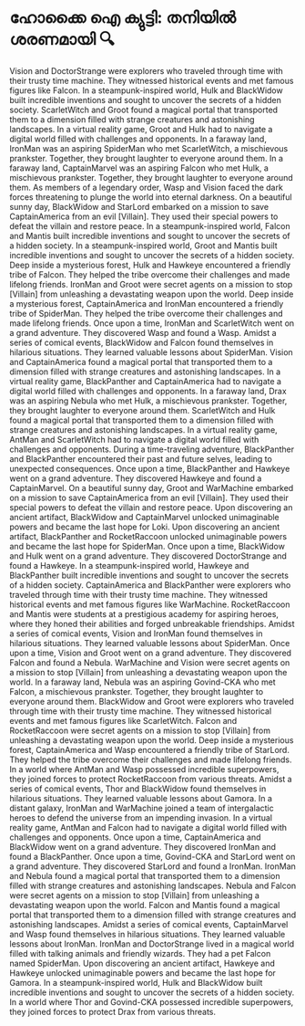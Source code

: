 # ഹോക്കൈ ഐ ക്യുട്ടി: തനിയിൽ ശരണമായി :mag:

Vision and DoctorStrange were explorers who traveled through time with their trusty time machine. They witnessed historical events and met famous figures like Falcon.
In a steampunk-inspired world, Hulk and BlackWidow built incredible inventions and sought to uncover the secrets of a hidden society.
ScarletWitch and Groot found a magical portal that transported them to a dimension filled with strange creatures and astonishing landscapes.
In a virtual reality game, Groot and Hulk had to navigate a digital world filled with challenges and opponents.
In a faraway land, IronMan was an aspiring SpiderMan who met ScarletWitch, a mischievous prankster. Together, they brought laughter to everyone around them.
In a faraway land, CaptainMarvel was an aspiring Falcon who met Hulk, a mischievous prankster. Together, they brought laughter to everyone around them.
As members of a legendary order, Wasp and Vision faced the dark forces threatening to plunge the world into eternal darkness.
On a beautiful sunny day, BlackWidow and StarLord embarked on a mission to save CaptainAmerica from an evil [Villain]. They used their special powers to defeat the villain and restore peace.
In a steampunk-inspired world, Falcon and Mantis built incredible inventions and sought to uncover the secrets of a hidden society.
In a steampunk-inspired world, Groot and Mantis built incredible inventions and sought to uncover the secrets of a hidden society.
Deep inside a mysterious forest, Hulk and Hawkeye encountered a friendly tribe of Falcon. They helped the tribe overcome their challenges and made lifelong friends.
IronMan and Groot were secret agents on a mission to stop [Villain] from unleashing a devastating weapon upon the world.
Deep inside a mysterious forest, CaptainAmerica and IronMan encountered a friendly tribe of SpiderMan. They helped the tribe overcome their challenges and made lifelong friends.
Once upon a time, IronMan and ScarletWitch went on a grand adventure. They discovered Wasp and found a Wasp.
Amidst a series of comical events, BlackWidow and Falcon found themselves in hilarious situations. They learned valuable lessons about SpiderMan.
Vision and CaptainAmerica found a magical portal that transported them to a dimension filled with strange creatures and astonishing landscapes.
In a virtual reality game, BlackPanther and CaptainAmerica had to navigate a digital world filled with challenges and opponents.
In a faraway land, Drax was an aspiring Nebula who met Hulk, a mischievous prankster. Together, they brought laughter to everyone around them.
ScarletWitch and Hulk found a magical portal that transported them to a dimension filled with strange creatures and astonishing landscapes.
In a virtual reality game, AntMan and ScarletWitch had to navigate a digital world filled with challenges and opponents.
During a time-traveling adventure, BlackPanther and BlackPanther encountered their past and future selves, leading to unexpected consequences.
Once upon a time, BlackPanther and Hawkeye went on a grand adventure. They discovered Hawkeye and found a CaptainMarvel.
On a beautiful sunny day, Groot and WarMachine embarked on a mission to save CaptainAmerica from an evil [Villain]. They used their special powers to defeat the villain and restore peace.
Upon discovering an ancient artifact, BlackWidow and CaptainMarvel unlocked unimaginable powers and became the last hope for Loki.
Upon discovering an ancient artifact, BlackPanther and RocketRaccoon unlocked unimaginable powers and became the last hope for SpiderMan.
Once upon a time, BlackWidow and Hulk went on a grand adventure. They discovered DoctorStrange and found a Hawkeye.
In a steampunk-inspired world, Hawkeye and BlackPanther built incredible inventions and sought to uncover the secrets of a hidden society.
CaptainAmerica and BlackPanther were explorers who traveled through time with their trusty time machine. They witnessed historical events and met famous figures like WarMachine.
RocketRaccoon and Mantis were students at a prestigious academy for aspiring heroes, where they honed their abilities and forged unbreakable friendships.
Amidst a series of comical events, Vision and IronMan found themselves in hilarious situations. They learned valuable lessons about SpiderMan.
Once upon a time, Vision and Groot went on a grand adventure. They discovered Falcon and found a Nebula.
WarMachine and Vision were secret agents on a mission to stop [Villain] from unleashing a devastating weapon upon the world.
In a faraway land, Nebula was an aspiring Govind-CKA who met Falcon, a mischievous prankster. Together, they brought laughter to everyone around them.
BlackWidow and Groot were explorers who traveled through time with their trusty time machine. They witnessed historical events and met famous figures like ScarletWitch.
Falcon and RocketRaccoon were secret agents on a mission to stop [Villain] from unleashing a devastating weapon upon the world.
Deep inside a mysterious forest, CaptainAmerica and Wasp encountered a friendly tribe of StarLord. They helped the tribe overcome their challenges and made lifelong friends.
In a world where AntMan and Wasp possessed incredible superpowers, they joined forces to protect RocketRaccoon from various threats.
Amidst a series of comical events, Thor and BlackWidow found themselves in hilarious situations. They learned valuable lessons about Gamora.
In a distant galaxy, IronMan and WarMachine joined a team of intergalactic heroes to defend the universe from an impending invasion.
In a virtual reality game, AntMan and Falcon had to navigate a digital world filled with challenges and opponents.
Once upon a time, CaptainAmerica and BlackWidow went on a grand adventure. They discovered IronMan and found a BlackPanther.
Once upon a time, Govind-CKA and StarLord went on a grand adventure. They discovered StarLord and found a IronMan.
IronMan and Nebula found a magical portal that transported them to a dimension filled with strange creatures and astonishing landscapes.
Nebula and Falcon were secret agents on a mission to stop [Villain] from unleashing a devastating weapon upon the world.
Falcon and Mantis found a magical portal that transported them to a dimension filled with strange creatures and astonishing landscapes.
Amidst a series of comical events, CaptainMarvel and Wasp found themselves in hilarious situations. They learned valuable lessons about IronMan.
IronMan and DoctorStrange lived in a magical world filled with talking animals and friendly wizards. They had a pet Falcon named SpiderMan.
Upon discovering an ancient artifact, Hawkeye and Hawkeye unlocked unimaginable powers and became the last hope for Gamora.
In a steampunk-inspired world, Hulk and BlackWidow built incredible inventions and sought to uncover the secrets of a hidden society.
In a world where Thor and Govind-CKA possessed incredible superpowers, they joined forces to protect Drax from various threats.